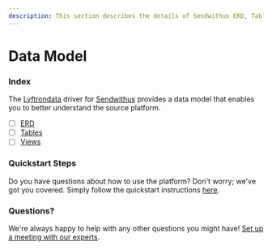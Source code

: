 ```yaml
---
description: This section describes the details of Sendwithus ERD, Tables, and Views.
---
```


# Data Model

### Index

The  [Lyftrondata](https://www.lyftrondata.com/) driver for [Sendwithus](https://www.lyftrondata.com/integration/business-analytics/sendwithus/) provides a data model that enables you to better understand the source platform.

* [ ] [ERD](erd.md)
* [ ] [Tables](tables.md)
* [ ] [Views](views.md)

### Quickstart Steps

Do you have questions about how to use the platform? Don't worry; we've got you covered. Simply follow the quickstart instructions [here](../README.md).


### Questions? <a href="#questions" id="questions"></a>

We're always happy to help with any other questions you might have! [Set up a meeting with our experts](https://www.lyftrondata.com/book-a-meeting/).

